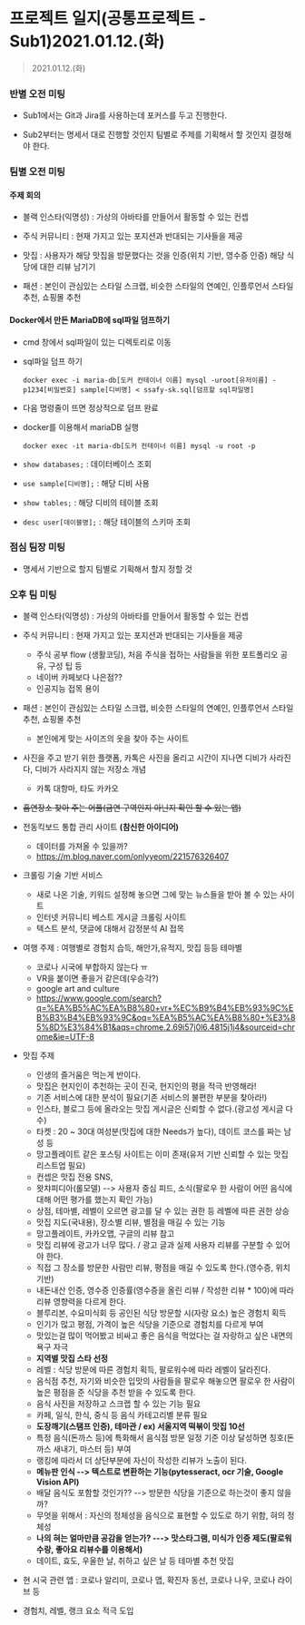 # 프로젝트 일지(공통프로젝트 - Sub1)2021.01.12.(화)

> 2021.01.12.(화)

### 반별 오전 미팅

* Sub1에서는 Git과 Jira를 사용하는데 포커스를 두고 진행한다.

* Sub2부터는 명세서 대로 진행할 것인지 팀별로 주제를 기획해서 할 것인지 결정해야 한다.



### 팀별 오전 미팅

#### 주제 회의

* 블랙 인스타(익명성) : 가상의 아바타를 만들어서 활동할 수 있는 컨셉

* 주식 커뮤니티 : 현재 가지고 있는 포지션과 반대되는 기사들을 제공

* 맛집 : 사용자가 해당 맛집을 방문했다는 것을 인증(위치 기반, 영수증 인증) 해당 식당에 대한 리뷰 남기기

* 패션 : 본인이 관심있는 스타일 스크랩, 비슷한 스타일의 연예인, 인플루언서 스타일 추천, 쇼핑몰 추천

  

#### Docker에서 만든 MariaDB에 sql파일 덤프하기

* cmd 창에서 sql파일이 있는 디렉토리로 이동

* sql파일 덤프 하기

  ```text
  docker exec -i maria-db[도커 컨테이너 이름] mysql -uroot[유저이름] -p1234[비밀번호] sample[디비명] < ssafy-sk.sql[덤프할 sql파일명]
  ```

* 다음 명령줄이 뜨면 정상적으로 덤프 완료

* docker를 이용해서 mariaDB 실행

  ```text
  docker exec -it maria-db[도커 컨테이너 이름] mysql -u root -p
  ```

* `show databases;` : 데이터베이스 조회

* `use sample[디비명];` :  해당 디비 사용

* `show tables;` : 해당 디비의 테이블 조회

* `desc user[데이블명];` : 해당 테이블의 스키마 조회



### 점심 팀장 미팅

* 명세서 기반으로 할지 팀별로 기획해서 할지 정할 것



### 오후 팀 미팅

* 블랙 인스타(익명성) : 가상의 아바타를 만들어서 활동할 수 있는 컨셉
* 주식 커뮤니티 : 현재 가지고 있는 포지션과 반대되는 기사들을 제공
  * 주식 공부 flow (생활코딩), 처음 주식을 접하는 사람들을 위한 포트폴리오 공유, 구성 팁 등
  * 네이버 카페보다 나은점??
  * 인공지능 접목 용이
* 패션 : 본인이 관심있는 스타일 스크랩, 비슷한 스타일의 연예인, 인플루언서 스타일 추천, 쇼핑몰 추천
  * 본인에게 맞는 사이즈의 옷을 찾아 주는 사이트

* 사진을 주고 받기 위한 플랫폼, 카톡은 사진을 올리고 시간이 지나면 디비가 사라진다, 디비가 사라지지 않는 저장소 개념
  * 카톡 대항마, 타도 카카오
* ~~흡연장소 찾아 주는 어플(금연 구역인지 아닌지 확인 할 수 있는 앱)~~
* 전동킥보드 통합 관리 사이트 **(참신한 아이디어)** 
  * 데이터를 가져올 수 있을까?
  * https://m.blog.naver.com/onlyyeom/221576326407

* 크롤링 기술 기반 서비스
  * 새로 나온 기술, 키워드 설정해 놓으면 그에 맞는 뉴스들을 받아 볼 수 있는 사이트
  * 인터넷 커뮤니티 베스트 게시글 크롤링 사이트
  * 텍스트 분석, 댓글에 대해서 감정분석 AI 접목

* 여행 주제 : 여행별로 경험치 습득, 해안가,유적지, 맛집 등등 테마별

  * 코로나 시국에 부합하지 않는다 ㅠ
  * VR을 붙이면 좋을거 같은데(우승각?)
  * google art and culture
  * https://www.google.com/search?q=%EA%B5%AC%EA%B8%80+vr+%EC%B9%B4%EB%93%9C%EB%B3%B4%EB%93%9C&oq=%EA%B5%AC%EA%B8%80+%E3%85%8D%E3%84%B1&aqs=chrome.2.69i57j0l6.4815j1j4&sourceid=chrome&ie=UTF-8

* 맛집 주제

  * 인생의 즐거움은 먹는게 반이다.
  * 맛집은 현지인이 추천하는 곳이 진국, 현지인의 평을 적극 반영해라!
  * 기존 서비스에 대한 분석이 필요(기존 서비스의 불편한 부분을 찾아라!)
  * 인스타, 블로그 등에 올라오는 맛집 게시글은 신뢰할 수 없다.(광고성 게시글 다수)
  * 타켓 : 20 ~ 30대  여성분(맛집에 대한 Needs가 높다), 데이트 코스를 짜는 남성 등
  * 망고플레이트 같은 포스팅 사이트는 이미 존재(유저 기반 신뢰할 수 있는 맛집 리스트업 필요)
  * 컨셉은 맛집 전용 SNS, 
  * 왓챠피디아(롤모델) --> 사용자 중심 피드, 소식(팔로우 한 사람이 어떤 음식에 대해 어떤  평가를 했는지 확인 가능)
  * 상점, 테마별, 레벨이 오르면 광고를 달 수 있는 권한 등 레벨에 따른 권한 상승
  * 맛집 지도(국내용), 장소별 리뷰, 별점을 매길 수 있는 기능
  * 망고플레이트, 카카오맵, 구글의 리뷰 참고
  * 맛집 리뷰에 광고가 너무 많다. / 광고 글과 실제 사용자 리뷰를 구분할 수 있어야 한다.
  * 직접 그 장소를 방문한 사람만 리뷰, 평점을 매길 수 있도록 한다.(영수증, 위치 기반)
  * 내돈내산 인증, 영수증 인증률(영수증을 올린 리뷰 / 작성한 리뷰 * 100)에 따라 리뷰 영향력을 다르게 한다.
  * 블루리본, 수요미식회 등 공인된 식당 방문할 시(자랑 요소) 높은 경험치 획득
  * 인기가 많고 평점, 가격이 높은 식당을 기준으로 경험치를 다르게 부여
  * 맛있는걸 많이 먹어봤고 비싸고 좋은 음식을 먹었다는 걸 자랑하고 싶은 내면의 욕구 자극
  * **지역별 맛집 스타 선정**
  * 레벨 : 식당 방문에 따른 경험치 획득, 팔로워수에 따라 레벨이 달라진다.
  * 음식점 추천, 자기와 비슷한 입맛의 사람들을 팔로우 해놓으면 팔로우 한 사람이 높은 평점을 준 식당을 추천 받을 수 있도록 한다.
  * 음식 사진을 저장하고 스크랩 할 수 있는 기능 필요
  * 카페, 일식, 한식, 중식 등 음식 카테고리별 분류 필요
  * **도장깨기(스탬프 인증), 테마관 / ex) 서울지역 떡볶이 맛집 10선**
  * 특정 음식(돈까스 등)에 특화해서 음식점 방문 일정 기준 이상 달성하면 칭호(돈까스 새내기, 마스터 등) 부여
  * 랭킹에 따라서 더 상단부분에 자신이 작성한 리뷰가 노출이 된다.
  * **메뉴판 인식 --> 텍스트로 변환하는 기능(pytesseract, ocr 기술, Google Vision API)**
  * 배달 음식도 포함할 것인가?? --> 방문한 식당을 기준으로 하는것이 좋지 않을까?
  * 무엇을 위해서 : 자신의 정체성을 음식으로 표현할 수 있도로 하기 위함, 혀의 정체성
  * **나의 혀는 얼마만큼 공감을 얻는가? ---> 맛스타그램, 미식가 인증 제도(팔로워 수랑, 좋아요 리뷰수를 이용해서)**
  * 데이트, 효도, 우울한 날, 취하고 싶은 날 등 테마별 추천 맛집

* 현 시국 관련 앱 : 코로나 알리미, 코로나 맵, 확진자 동선, 코로나 나우, 코로나 라이브 등

* 경험치, 레벨, 랭크 요소 적극 도입

  

